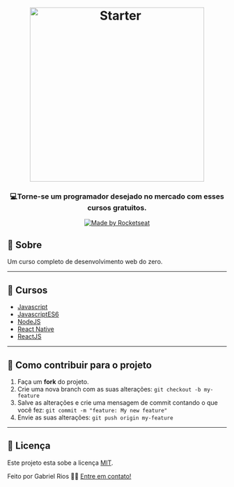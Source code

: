 <h1 align="center">
    <img alt="Starter" src="./github/images/starter900.png" width="400px" />
</h1>

<h3 align="center">
  💻<strong>Torne-se um programador desejado</strong> no mercado com esses cursos gratuitos.
</h3>

<p align="center">

  <a href="https://rocketseat.com.br">
    <img alt="Made by Rocketseat" src="https://img.shields.io/badge/made%20by-Rocketseat-%23F8952D">
  </a>
  
</p>


## :book: Sobre

Um curso completo de desenvolvimento web do zero.
 
---
 
## :open_file_folder: Cursos

- [Javascript](https://github.com/grioos/cursos-starter/tree/master/javascript)
- [JavascriptES6](https://github.com/grioos/cursos-starter/tree/master/javascriptes6)
- [NodeJS](https://github.com/grioos/cursos-starter/tree/master/nodejs)
- [React Native](https://github.com/grioos/cursos-starter/tree/master/react-native)
- [ReactJS](https://github.com/grioos/cursos-starter/tree/master/reactjs)

---

## :muscle: Como contribuir para o projeto

1. Faça um **fork** do projeto.
2. Crie uma nova branch com as suas alterações: `git checkout -b my-feature`
3. Salve as alterações e crie uma mensagem de commit contando o que você fez: `git commit -m "feature: My new feature"`
4. Envie as suas alterações: `git push origin my-feature`

---

## 📝 Licença

Este projeto esta sobe a licença [MIT](./LICENSE.md).

Feito por Gabriel Rios 👋🏻 [Entre em contato!](https://www.linkedin.com/in/grioos/)
